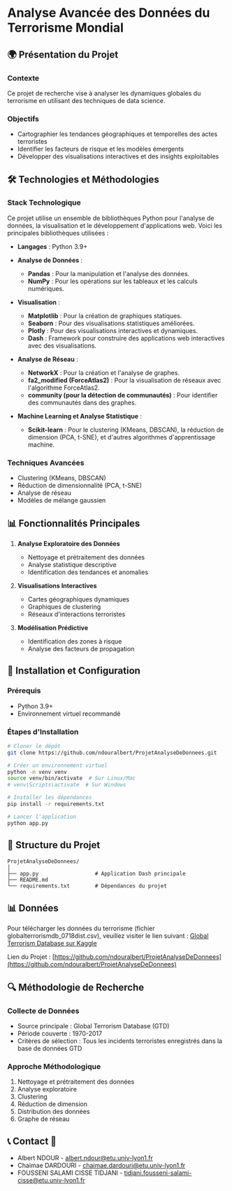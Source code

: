 # Analyse Avancée des Données du Terrorisme Mondial

## 🌍 Présentation du Projet

### Contexte
Ce projet de recherche vise à analyser les dynamiques globales du terrorisme en utilisant des techniques de data science.

### Objectifs
- Cartographier les tendances géographiques et temporelles des actes terroristes
- Identifier les facteurs de risque et les modèles émergents
- Développer des visualisations interactives et des insights exploitables

## 🛠 Technologies et Méthodologies


### Stack Technologique

Ce projet utilise un ensemble de bibliothèques Python pour l'analyse de données, la visualisation et le développement d'applications web. Voici les principales bibliothèques utilisées :

- **Langages** : Python 3.9+
  
- **Analyse de Données** :
  - **Pandas** : Pour la manipulation et l'analyse des données.
  - **NumPy** : Pour les opérations sur les tableaux et les calculs numériques.

- **Visualisation** :
  - **Matplotlib** : Pour la création de graphiques statiques.
  - **Seaborn** : Pour des visualisations statistiques améliorées.
  - **Plotly** : Pour des visualisations interactives et dynamiques.
  - **Dash** : Framework pour construire des applications web interactives avec des visualisations.

- **Analyse de Réseau** :
  - **NetworkX** : Pour la création et l'analyse de graphes.
  - **fa2_modified (ForceAtlas2)** : Pour la visualisation de réseaux avec l'algorithme ForceAtlas2.
  - **community (pour la détection de communautés)** : Pour identifier des communautés dans des graphes.

- **Machine Learning et Analyse Statistique** :
  - **Scikit-learn** : Pour le clustering (KMeans, DBSCAN), la réduction de dimension (PCA, t-SNE), et d'autres algorithmes d'apprentissage machine.

### Techniques Avancées
- Clustering (KMeans, DBSCAN)
- Réduction de dimensionnalité (PCA, t-SNE)
- Analyse de réseau
- Modèles de mélange gaussien

## 📊 Fonctionnalités Principales

1. **Analyse Exploratoire des Données**
   - Nettoyage et prétraitement des données
   - Analyse statistique descriptive
   - Identification des tendances et anomalies

2. **Visualisations Interactives**
   - Cartes géographiques dynamiques
   - Graphiques de clustering
   - Réseaux d'interactions terroristes

3. **Modélisation Prédictive**
   - Identification des zones à risque
   - Analyse des facteurs de propagation

## 🚀 Installation et Configuration

### Prérequis
- Python 3.9+
- Environnement virtuel recommandé

### Étapes d'Installation
```bash
# Cloner le dépôt
git clone https://github.com/ndouralbert/ProjetAnalyseDeDonnees.git

# Créer un environnement virtuel
python -m venv venv
source venv/bin/activate  # Sur Linux/Mac
# venv\Scripts\activate  # Sur Windows

# Installer les dépendances
pip install -r requirements.txt

# Lancer l'application
python app.py
```

## 📁 Structure du Projet

```
ProjetAnalyseDeDonnees/
│
├── app.py                  # Application Dash principale
├── README.md
└── requirements.txt        # Dépendances du projet
```
## 📊 Données

Pour télécharger les données du terrorisme (fichier globalterrorismdb_0718dist.csv), veuillez visiter le lien suivant :
[Global Terrorism Database sur Kaggle](https://www.kaggle.com/datasets/START-UMD/gtd)

Lien du Projet : [https://github.com/ndouralbert/ProjetAnalyseDeDonnees](https://github.com/ndouralbert/ProjetAnalyseDeDonnees)


## 🔍 Méthodologie de Recherche

### Collecte de Données
- Source principale : Global Terrorism Database (GTD)
- Période couverte : 1970-2017
- Critères de sélection : Tous les incidents terroristes enregistrés dans la base de données GTD

### Approche Méthodologique
1. Nettoyage et prétraitement des données
2. Analyse exploratoire
3. Clustering 
4. Réduction de dimension
5. Distribution des données
6. Graphe de réseau



## 📞 Contact 🤝

- Albert NDOUR - albert.ndour@etu.univ-lyon1.fr
- Chaimae DARDOURI - chaimae.dardouri@etu.univ-lyon1.fr
- FOUSSENI SALAMI CISSE TIDJANI - tidjani.fousseni-salami-cisse@etu.univ-lyon1.fr


